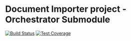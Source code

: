 # Document Importer project - Orchestrator Submodule

[![Build Status](https://travis-ci.org/resource-watch/doc-orchestrator.svg?branch=develop)](https://travis-ci.org/resource-watch/doc-orchestrator)
[![Test Coverage](https://api.codeclimate.com/v1/badges/9d531e64d694f0e77d86/test_coverage)](https://codeclimate.com/github/resource-watch/doc-orchestrator/test_coverage)
